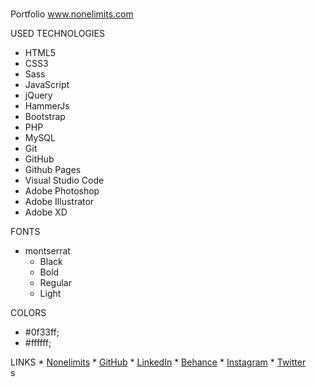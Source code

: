 #
Portfolio www.nonelimits.com



USED TECHNOLOGIES

  * HTML5
  * CSS3
  * Sass
  * JavaScript
  * jQuery
  * HammerJs
  * Bootstrap
  * PHP 
  * MySQL
  * Git
  * GitHub
  * Github Pages
  * Visual Studio Code
  * Adobe Photoshop
  * Adobe Illustrator
  * Adobe XD



  FONTS
  * montserrat 
    * Black
     * Bold
      * Regular
       * Light
        

  COLORS 
   * #0f33ff;
   * #ffffff;

   LINKS 
    * [Nonelimits](https://www.nonelimits.com/)
    * [GitHub](https://github.com/daxn872)
    * [LinkedIn](https://www.linkedin.com/in/daanwevers/)
    * [Behance](https://www.behance.net/daxn872)
    * [Instagram](https://www.instagram.com/daanweverss/)
    * [Twitter](https://twitter.com/daxn872)    
s
